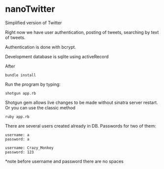# nanoTwitter


Simplified version of Twitter

Right now we have user authentication, posting of tweets, searching by text of tweets. 

Authentication is done with bcrypt.

Development database is sqlite using activeRecord

After
 
	bundle install 

Run the program by typing:

	shotgun app.rb 

Shotgun gem allows live changes to be made without sinatra server restart.
<br>Or you can use the classic method 

	ruby app.rb	



There are several users created already in DB. 
Passwords for two of them:

	username: a
	password: a

	username: Crazy_Monkey
	password: 123

*note before username and password there are no spaces